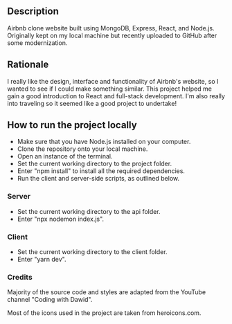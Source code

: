 ## Description
Airbnb clone website built using MongoDB, Express, React, and Node.js. Originally kept on my local machine but recently uploaded to GitHub after some modernization.

## Rationale 
I really like the design, interface and functionality of Airbnb's website, so I wanted to see if I could make something similar. This project helped me gain a good introduction to React and full-stack development. I'm also really into traveling so it seemed like a good project to undertake!

## How to run the project locally
- Make sure that you have Node.js installed on your computer. 
- Clone the repository onto your local machine.
- Open an instance of the terminal.
- Set the current working directory to the project folder. 
- Enter "npm install" to install all the required dependencies. 
- Run the client and server-side scripts, as outlined below. 

### Server 
- Set the current working directory to the api folder. 
- Enter "npx nodemon index.js". 

### Client 
- Set the current working directory to the client folder. 
- Enter "yarn dev". 

### Credits 
Majority of the source code and styles are adapted from the YouTube channel "Coding with Dawid".

Most of the icons used in the project are taken from heroicons.com.
